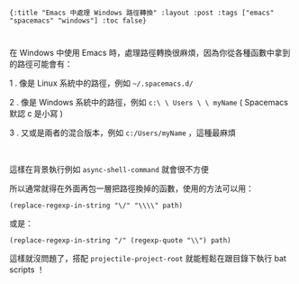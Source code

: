     {:title "Emacs 中處理 Windows 路徑轉換" :layout :post :tags ["emacs" "spacemacs" "windows"] :toc false}


# 


## 

在 Windows 中使用 Emacs 時，處理路徑轉換很麻煩，因為你從各種函數中拿到的路徑可能會有：

1 . 像是 Linux 系統中的路徑，例如 `~/.spacemacs.d/`

2 . 像是 Windows 系統中的路徑，例如 `c:\ \ Users \ \ myName` ( Spacemacs 默認 c 是小寫 )

3 . 又或是兩者的混合版本，例如 `c:/Users/myName` ，這種最麻煩

<br>

這樣在背景執行例如 `async-shell-command` 就會很不方便

所以通常就得在外面再包一層把路徑換掉的函數，使用的方法可以用：

    (replace-regexp-in-string "\/" "\\\\" path)

或是：

    (replace-regexp-in-string "/" (regexp-quote "\\") path)

這樣就沒問題了，搭配 `projectile-project-root` 就能輕鬆在跟目錄下執行 bat scripts ！

